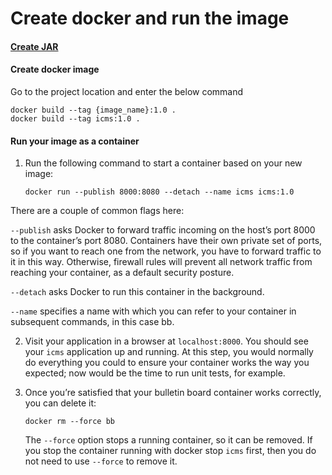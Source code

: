 # Create docker and run the image

#### [Create JAR](../spring-boot-jar/create_jar.md)

#### Create docker image

Go to the project location and enter the below command

	docker build --tag {image_name}:1.0 .
	docker build --tag icms:1.0 .
	
#### Run your image as a container

1. Run the following command to start a container based on your new image:

       docker run --publish 8000:8080 --detach --name icms icms:1.0

There are a couple of common flags here:

   `--publish` asks Docker to forward traffic incoming on the host’s port 8000 to the container’s port 8080. Containers have their own private set of ports, so if you want to reach one from the network, you have to forward traffic to it in this way. Otherwise, firewall rules will prevent all network traffic from reaching your container, as a default security posture.
   
   `--detach` asks Docker to run this container in the background.
   
   `--name` specifies a name with which you can refer to your container in subsequent commands, in this case bb.

2. Visit your application in a browser at `localhost:8000`. You should see your `icms` application up and running. At this step, you would normally do everything you could to ensure your container works the way you expected; now would be the time to run unit tests, for example.

3. Once you’re satisfied that your bulletin board container works correctly, you can delete it:

       docker rm --force bb

   The `--force` option stops a running container, so it can be removed. If you stop the container running with docker stop `icms` first, then you do not need to use `--force` to remove it.
